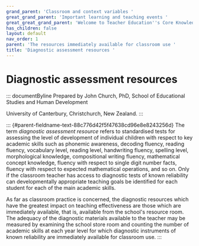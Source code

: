 ```yaml
---
grand_parent: 'Classroom and context variables '
great_grand_parent: 'Important learning and teaching events '
great_great_grand_parent: 'Welcome to Teacher Education''s Core Knowledge and Skills.'
has_children: false
layout: default
nav_order: 1
parent: 'The resources immediately available for classroom use '
title: 'Diagnostic assessment resources '
---
```

# Diagnostic assessment resources 


::: documentByline
Prepared by John Church, PhD, School of Educational Studies and Human
Development

University of Canterbury, Christchurch, New Zealand.
:::

::: {#parent-fieldname-text-88c776d42f5f47638cd96e8e8243256d}
The term *diagnostic assessment resource* refers to standardised tests
for assessing the level of development of individual children with
respect to key academic skills such as phonemic awareness, decoding
fluency, reading fluency, vocabulary level, reading level, handwriting
fluency, spelling level, morphological knowledge, compositional writing
fluency, mathematical concept knowledge, fluency with respect to single
digit number facts, fluency with respect to expected mathematical
operations, and so on. Only if the classroom teacher has access to
diagnostic tests of known reliability can developmentally appropriate
teaching goals be identified for each student for each of the main
academic skills.

As far as classroom practice is concerned, the diagnostic resources
which have the greatest impact on teaching effectiveness are those which
are immediately available, that is, available from the school's resource
room. The adequacy of the diagnostic materials available to the teacher
may be measured by examining the school store room and counting the
number of academic skills at each year level for which diagnostic
instruments of known reliability are immediately available for classroom
use.
:::
